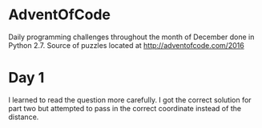 # AdventOfCode
Daily programming challenges throughout the month of December done in Python 2.7. Source of puzzles located at http://adventofcode.com/2016


# Day 1
I learned to read the question more carefully. I got the correct solution for part two but attempted to pass in the correct coordinate instead of the distance.
